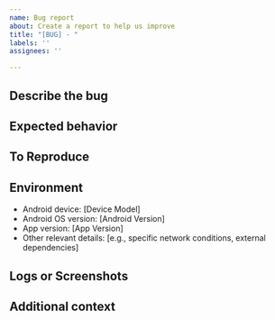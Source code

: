 ```yaml
---
name: Bug report
about: Create a report to help us improve
title: "[BUG] - "
labels: ''
assignees: ''

---
```


## Describe the bug
<!-- A clear and concise description of what the bug is. -->

## Expected behavior
<!-- A clear and concise description of what you expected to happen. -->

## To Reproduce
<!--
Outline the steps required to reproduce the bug, including any specific actions, inputs, or conditions:
1. Go to '...'
2. Click on '....'
3. Scroll down to '....'
4. See error
-->

## Environment
 - Android device: [Device Model]
 - Android OS version: [Android Version]
 - App version: [App Version]
 - Other relevant details: [e.g., specific network conditions, external dependencies]

## Logs or Screenshots
<!-- If applicable, add screenshots to help explain your problem. -->

## Additional context
<!-- Add any other context about the problem here. -->
